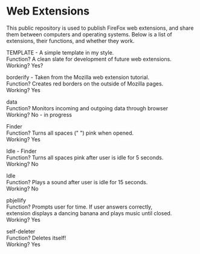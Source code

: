 # Web Extensions
 This public repository is used to publish FireFox web extensions, and share them between computers and operating systems.
 Below is a list of extensions, their functions, and whether they work.
 
 TEMPLATE - A simple template in my style.<br />
 Function? A clean slate for development of future web extensions.<br />
 Working? Yes?
 
 borderify - Taken from the Mozilla web extension tutorial.<br />
 Function? Creates red borders on the outside of Mozilla pages.<br />
 Working? Yes
 
 data<br />
 Function? Monitors incoming and outgoing data through browser<br />
 Working? No - in progress
 
 Finder<br />
 Function? Turns all spaces (" ") pink when opened.<br />
 Working? Yes
 
 Idle - Finder<br />
 Function? Turns all spaces pink after user is idle for 5 seconds.<br />
 Working? No
 
 Idle<br />
 Function? Plays a sound after user is idle for 15 seconds.<br />
 Working? No
 
 pbjellify<br />
 Function? Prompts user for time. If user answers correctly, <br />
 extension displays a dancing banana and plays music until closed.<br />
 Working? Yes
 
 self-deleter<br />
 Function? Deletes itself! <br />
 Working? Yes <br />
 